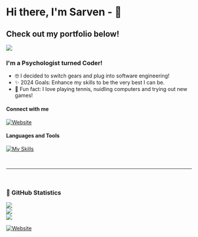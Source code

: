 # Hi there, I'm Sarven - 🤙 
## Check out my portfolio below!

<p>
  <a href="https://sornekian.com">
    <img src="https://github.com/sornekian/sornekian/assets/119828225/89eac875-393c-48d4-b228-852be901f112" />
  </a>
</p>


### I'm a Psychologist turned Coder!

- 🤓 I decided to switch gears and plug into software engineering!
- ✨ 2024 Goals: Enhance my skills to be the very best I can be.
- 🎾 Fun fact: I love playing tennis, nuidling computers and trying out new games!


#### Connect with me

[![Website](https://img.shields.io/badge/LinkedIn-0077B5?style=for-the-badge&logo=linkedin&logoColor=white
)](https://www.linkedin.com/in/sarven-ornekian/)&nbsp;
<br />

#### Languages and Tools

[![My Skills](https://skillicons.dev/icons?i=aws,css,django,express,github,heroku,html,js,nodejs,postgres,py,react,replit,sass,vscode,typescript,docker,tailwind&perline=6)](https://skillicons.dev)

<br />
<hr>
<br />

### 👾 GitHub Statistics

![](https://github-readme-stats.vercel.app/api?username=sornekian&theme=react&hide_border=false&include_all_commits=false&count_private=false)<br/>
![](https://github-readme-streak-stats.herokuapp.com/?user=sornekian&theme=react&hide_border=false)<br/>
![](https://github-readme-stats.vercel.app/api/top-langs/?username=sornekian&theme=react&hide_border=false&include_all_commits=false&count_private=false&layout=compact)

[![Website](https://custom-icon-badges.demolab.com/badge/trending--up-brightgreen.svg?logoColor=fff&logo=trending-up)](https://sornekian.com)

<br />
